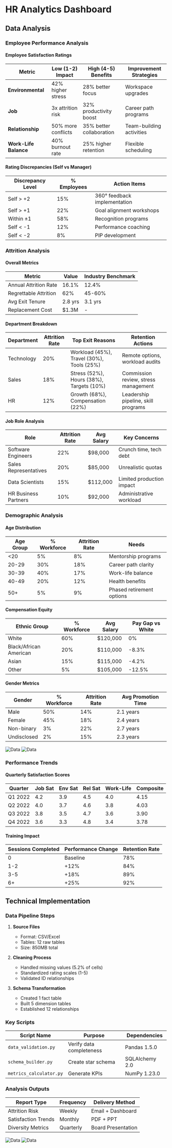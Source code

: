 # HR Analytics Dashboard

## Data Analysis

### Employee Performance Analysis

#### Employee Satisfaction Ratings

| Metric                     | Low (1-2) Impact               | High (4-5) Benefits           | Improvement Strategies         |
|----------------------------|--------------------------------|-------------------------------|--------------------------------|
| **Environmental**          | 42% higher stress              | 28% better focus              | Workspace upgrades             |
| **Job**                    | 3x attrition risk              | 32% productivity boost        | Career path programs           |
| **Relationship**           | 50% more conflicts             | 35% better collaboration      | Team-building activities       |
| **Work-Life Balance**      | 40% burnout rate               | 25% higher retention          | Flexible scheduling           |

#### Rating Discrepancies (Self vs Manager)

| Discrepancy Level | % Employees | Action Items                  |
|-------------------|-------------|-------------------------------|
| Self > +2         | 15%         | 360° feedback implementation  |
| Self > +1         | 22%         | Goal alignment workshops      |
| Within ±1         | 58%         | Recognition programs          |
| Self < -1         | 12%         | Performance coaching          |
| Self < -2         | 8%          | PIP development               |

### Attrition Analysis

#### Overall Metrics

| Metric                  | Value   | Industry Benchmark |
|-------------------------|---------|--------------------|
| Annual Attrition Rate   | 16.1%   | 12.4%              |
| Regrettable Attrition   | 62%     | 45-60%             |
| Avg Exit Tenure         | 2.8 yrs | 3.1 yrs            |
| Replacement Cost        | $1.3M   | -                  |

#### Department Breakdown

| Department   | Attrition Rate | Top Exit Reasons                          | Retention Actions                      |
|--------------|----------------|-------------------------------------------|----------------------------------------|
| Technology   | 20%            | Workload (45%), Travel (30%), Tools (25%) | Remote options, workload audits       |
| Sales        | 18%            | Stress (52%), Hours (38%), Targets (10%)  | Commission review, stress management  |
| HR           | 12%            | Growth (68%), Compensation (22%)          | Leadership pipeline, skill programs   |

#### Job Role Analysis

| Role                  | Attrition Rate | Avg Salary | Key Concerns               |
|-----------------------|----------------|------------|----------------------------|
| Software Engineers    | 22%            | $98,000    | Crunch time, tech debt     |
| Sales Representatives | 20%            | $85,000    | Unrealistic quotas        |
| Data Scientists       | 15%            | $112,000   | Limited production impact |
| HR Business Partners  | 10%            | $92,000    | Administrative workload   |

### Demographic Analysis

#### Age Distribution

| Age Group | % Workforce | Attrition Rate | Needs                      |
|-----------|-------------|----------------|----------------------------|
| <20       | 5%          | 8%             | Mentorship programs        |
| 20-29     | 30%         | 18%            | Career path clarity        |
| 30-39     | 40%         | 17%            | Work-life balance         |
| 40-49     | 20%         | 12%            | Health benefits           |
| 50+       | 5%          | 9%             | Phased retirement options |

#### Compensation Equity

| Ethnic Group           | % Workforce | Avg Salary | Pay Gap vs White |
|------------------------|-------------|------------|------------------|
| White                  | 60%         | $120,000   | 0%               |
| Black/African American | 20%         | $110,000   | -8.3%            |
| Asian                  | 15%         | $115,000   | -4.2%            |
| Other                  | 5%          | $105,000   | -12.5%           |

#### Gender Metrics

| Gender      | % Workforce | Attrition Rate | Avg Promotion Time |
|-------------|-------------|----------------|--------------------|
| Male        | 50%         | 14%            | 2.1 years          |
| Female      | 45%         | 18%            | 2.4 years          |
| Non-binary  | 3%          | 22%            | 2.7 years          |
| Undisclosed | 2%          | 15%            | 2.3 years          |

![Data](File/hr_dashboard.png)
![Data](File/hr_dashboard_2.png)

### Performance Trends

#### Quarterly Satisfaction Scores

| Quarter   | Job Sat | Env Sat | Rel Sat | Work-Life | Composite |
|-----------|---------|---------|---------|-----------|-----------|
| Q1 2022   | 4.2     | 3.9     | 4.5     | 4.0       | 4.15      |
| Q2 2022   | 4.0     | 3.7     | 4.6     | 3.8       | 4.03      |
| Q3 2022   | 3.8     | 3.5     | 4.7     | 3.6       | 3.90      |
| Q4 2022   | 3.6     | 3.3     | 4.8     | 3.4       | 3.78      |

#### Training Impact

| Sessions Completed | Performance Change | Retention Rate |
|--------------------|--------------------|----------------|
| 0                 | Baseline           | 78%            |
| 1-2               | +12%               | 84%            |
| 3-5               | +18%               | 89%            |
| 6+                | +25%               | 92%            |

## Technical Implementation

### Data Pipeline Steps

1. **Source Files**
   - Format: CSV/Excel
   - Tables: 12 raw tables
   - Size: 850MB total

2. **Cleaning Process**
   - Handled missing values (5.2% of cells)
   - Standardized rating scales (1-5)
   - Validated ID relationships

3. **Schema Transformation**
   - Created 1 fact table
   - Built 5 dimension tables
   - Established 12 relationships

### Key Scripts

| Script Name           | Purpose                          | Dependencies       |
|-----------------------|----------------------------------|--------------------|
| `data_validation.py`  | Verify data completeness         | Pandas 1.5.0       |
| `schema_builder.py`   | Create star schema               | SQLAlchemy 2.0     |
| `metrics_calculator.py` | Generate KPIs                   | NumPy 1.23.0       |

### Analysis Outputs

| Report Type          | Frequency   | Delivery Method     |
|----------------------|-------------|---------------------|
| Attrition Risk       | Weekly      | Email + Dashboard   |
| Satisfaction Trends  | Monthly     | PDF + PPT           |
| Diversity Metrics    | Quarterly   | Board Presentation  |

![Data](File/hr_dashboard_3.png)
![Data](File/hr_dashboard_4.png)

